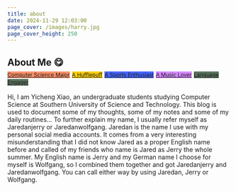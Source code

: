 ```yaml
---
title: about
date: 2024-11-29 12:03:00
page_cover: /images/harry.jpg
page_cover_height: 250
---
```

<h2 class="heading-with-badge"> About Me 😋
    <div class="divider">
        <a class="badge" style="font-size: 12px; font-weight: normal; background-color:rgb(255, 145, 105);" href="/2025/01/04/projects_hub/">Computer Science Major</a>
        <a class="badge" style="font-size: 12px; font-weight: normal; background-color:rgb(255, 206, 11);" href="">A Hufflepuff</a>
        <a class="badge" style="font-size: 12px; font-weight: normal; background-color:rgb(71, 102, 255);" href="">A Sports Enthusiast</a>
        <a class="badge" style="font-size: 12px; font-weight: normal; background-color:rgb(213, 136, 255);" href="">A Music Lover</a>
        <a class="badge" style="font-size: 12px; font-weight: normal; background-color:rgb(89, 116, 93);" href="">Language Engager</a>
    </div>
</h2>

<p align="left">
Hi, I am Yicheng Xiao, an undergraduate students studying Computer Science at Southern University of Science and Technology. This blog is used to document some of my thoughts, some of my notes and some of my daily routines... To further explain my name, I usually refer myself as Jaredanjerry or Jaredanwolfgang. Jaredan is the name I use with my personal social media accounts. It comes from a very interesting misunderstanding that I did not know Jared as a proper English name before and called of my friends who name is Jared as Jerry the whole summer. My English name is Jerry and my German name I choose for myself is Wolfgang, so I combined them together and got Jaredanjerry and Jaredanwolfgang. You can call either way by using Jaredan, Jerry or Wolfgang.
</p>